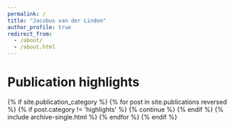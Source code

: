 ```yaml
---
permalink: /
title: "Jacobus van der Linden"
author_profile: true
redirect_from: 
  - /about/
  - /about.html
---
```


# Publication highlights

{% if site.publication_category %}
  {% for post in site.publications reversed %}
    {% if post.category != 'highlights' %}
      {% continue %}
    {% endif %}
    {% include archive-single.html %}
  {% endfor %}
{% endif %}
